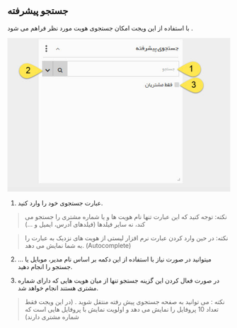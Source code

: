 ﻿## جستجو پیشرفته

 با استفاده از این ویجت امکان جستجوی  هویت مورد نظر فراهم می شود .
 
 ![](Advancedsearch1.jpg)
 
 1. عبارت جستجوی خود را وارد کنید.

 
> نکته: توجه کنید که این عبارت تنها نام هویت ها و یا شماره مشتری را جستجو می کند، نه سایر فیلدها (فیلدهای آدرس، ایمیل و ...)

> نکته: در حین وارد کردن عبارت نرم افزار لیستی از هویت های نزدیک به عبارت را به شما نمایش می دهد. (Autocomplete)


2. میتوانید در صورت نیاز با استفاده از این دکمه بر اساس نام مدیر، موبایل یا ... جستجو را انجام دهید.

3. در صورت فعال کردن این گزینه جستجو تنها از میان هویت هایی که دارای شماره مشتری هستند انجام خواهد شد.

> نکته : می توانید به صفحه جستجوی پیش رفته منتقل شوید . (در این ویجت فقط تعداد 10 پروفایل را نمایش می دهد و اولویت نمایش با پروفایل هایی است که شماره مشتری دارند)


